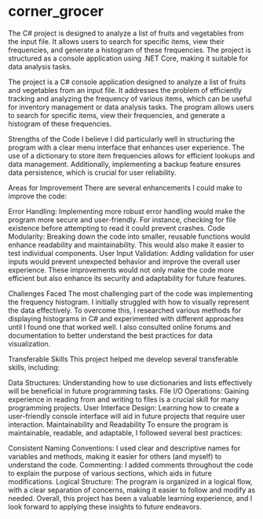 # corner_grocer
The C# project is designed to analyze a list of fruits and vegetables from the input file. It allows users to search for specific items, view their frequencies, and generate a histogram of these frequencies. The project is structured as a console application using .NET Core, making it suitable for data analysis tasks.

The project is a C# console application designed to analyze a list of fruits and vegetables from an input file. It addresses the problem of efficiently tracking and analyzing the frequency of various items, which can be useful for inventory management or data analysis tasks. The program allows users to search for specific items, view their frequencies, and generate a histogram of these frequencies.

Strengths of the Code
I believe I did particularly well in structuring the program with a clear menu interface that enhances user experience. The use of a dictionary to store item frequencies allows for efficient lookups and data management. Additionally, implementing a backup feature ensures data persistence, which is crucial for user reliability.

Areas for Improvement
There are several enhancements I could make to improve the code:

Error Handling: Implementing more robust error handling would make the program more secure and user-friendly. For instance, checking for file existence before attempting to read it could prevent crashes.
Code Modularity: Breaking down the code into smaller, reusable functions would enhance readability and maintainability. This would also make it easier to test individual components.
User Input Validation: Adding validation for user inputs would prevent unexpected behavior and improve the overall user experience.
These improvements would not only make the code more efficient but also enhance its security and adaptability for future features.

Challenges Faced
The most challenging part of the code was implementing the frequency histogram. I initially struggled with how to visually represent the data effectively. To overcome this, I researched various methods for displaying histograms in C# and experimented with different approaches until I found one that worked well. I also consulted online forums and documentation to better understand the best practices for data visualization.

Transferable Skills
This project helped me develop several transferable skills, including:

Data Structures: Understanding how to use dictionaries and lists effectively will be beneficial in future programming tasks.
File I/O Operations: Gaining experience in reading from and writing to files is a crucial skill for many programming projects.
User Interface Design: Learning how to create a user-friendly console interface will aid in future projects that require user interaction.
Maintainability and Readability
To ensure the program is maintainable, readable, and adaptable, I followed several best practices:

Consistent Naming Conventions: I used clear and descriptive names for variables and methods, making it easier for others (and myself) to understand the code.
Commenting: I added comments throughout the code to explain the purpose of various sections, which aids in future modifications.
Logical Structure: The program is organized in a logical flow, with a clear separation of concerns, making it easier to follow and modify as needed.
Overall, this project has been a valuable learning experience, and I look forward to applying these insights to future endeavors.
